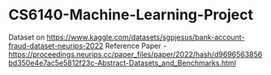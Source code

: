 # CS6140-Machine-Learning-Project
Dataset on https://www.kaggle.com/datasets/sgpjesus/bank-account-fraud-dataset-neurips-2022
Reference Paper - https://proceedings.neurips.cc/paper_files/paper/2022/hash/d9696563856bd350e4e7ac5e5812f23c-Abstract-Datasets_and_Benchmarks.html
